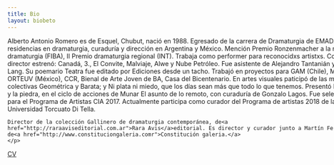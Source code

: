 ```yaml
---
title: Bio
layout: biobeto
---
```


<div style="width: 800px;">
	<p>
	Alberto Antonio Romero es de Esquel, Chubut, nació en 1988. Egresado de la carrera de Dramaturgia de EMAD. 
	Realizó residencias en dramaturgia, curaduría y dirección en Argentina y México. Mención Premio Ronzenmacher a la nueva dramaturgia (FIBA), II Premio dramaturgia regional (INT). Trabaja como performer para reconocidxs artistxs. Como director estrenó: Canadá, 3., El Convite, Malviaje, Alwe y Nube Petróleo. Fue asistente de Alejandro Tantanián y Silvio Lang.
	Su poemario Teatra fue editado por Ediciones desde un tacho. Trabajó en proyectos para GAM (Chile), MAMBA, ORTEUV (México), CCR, Bienal de Arte Joven de BA, Casa del Bicentenario. En artes visuales paticipó de las muestras colectivas Geométrica y Barata; y Ni plata ni miedo, que los días sean más que todo lo que tenemos. Presentó La espada y la piedra, en el ciclo de acciones de Munar El asunto de lo remoto, con curaduría de Gonzalo Lagos. Fue seleccionado para el Programa de Artistas CIA 2017. Actualmente participa como curador del Programa de artistas 2018 de la Universidad Torcuato Di Tella.

	Director de la colección Gallinero de dramaturgia contemporánea, de<a href="http://raraaviseditorial.com.ar">Rara Avis</a>editorial. Es director y curador junto a Martín Fernández, de<a href="http://www.constituciongaleria.comr">Constitución galeria.</a>
	</p>
<p>
	<a class="page-link" href="/cv.html">CV</a>
</p>

</div>